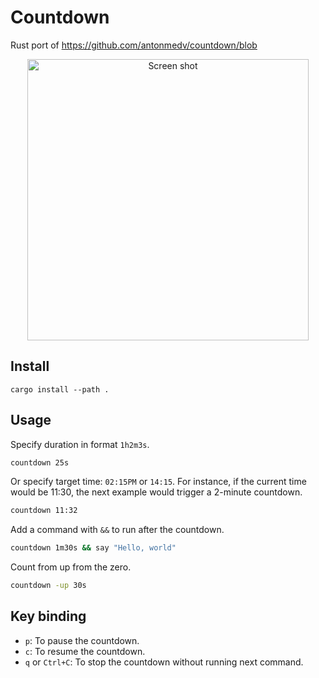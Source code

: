 # Countdown
Rust port of https://github.com/antonmedv/countdown/blob

<p align="center"><img src="https://user-images.githubusercontent.com/141232/54696023-9ed03e00-4b5d-11e9-9c7b-d6f67691e70c.gif" width="450" alt="Screen shot"></p>

## Install
```
cargo install --path .
```

## Usage

Specify duration in format `1h2m3s`.

``` bash
countdown 25s
```

Or specify target time: `02:15PM` or `14:15`. For instance, if the current time 
would be 11:30, the next example would trigger a 2-minute countdown. 

```bash
countdown 11:32
```

Add a command with `&&` to run after the countdown.

```bash
countdown 1m30s && say "Hello, world"
```

Count from up from the zero.

```bash
countdown -up 30s
```


## Key binding

- `p`: To pause the countdown.
- `c`: To resume the countdown.
- `q` or `Ctrl+C`: To stop the countdown without running next command.
